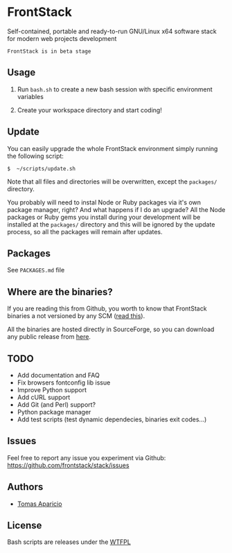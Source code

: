 # FrontStack

Self-contained, portable and ready-to-run GNU/Linux x64 software stack for modern web projects development

`FrontStack is in beta stage`

## Usage

1. Run `bash.sh` to create a new bash session with specific environment variables

2. Create your workspace directory and start coding!

## Update

You can easily upgrade the whole FrontStack environment simply running the following script:

```shell
$  ~/scripts/update.sh
```

Note that all files and directories will be overwritten, except the `packages/` directory.

You probably will need to instal Node or Ruby packages via it's own package manager, right? And what happens if I do an upgrade?
All the Node packages or Ruby gems you install during your development will be installed at the `packages/` directory and this will be ignored by the update process, so all the packages will remain after updates.

## Packages

See `PACKAGES.md` file

## Where are the binaries?

If you are reading this from Github, you worth to know that FrontStack binaries a not versioned by any SCM ([read this](http://blog.bintray.com/2013/05/30/google-and-github-insist-go-store-your-binaries-in-a-proper-place/?shareadraft=51a74b1186613)).

All the binaries are hosted directly in SourceForge, so you can download any public release from [here](https://sourceforge.net/projects/frontstack/files/releases/).

## TODO

- Add documentation and FAQ
- Fix browsers fontconfig lib issue
- Improve Python support
- Add cURL support
- Add Git (and Perl) support?
- Python package manager
- Add test scripts (test dynamic dependecies, binaries exit codes...)

## Issues

Feel free to report any issue you experiment via Github:
https://github.com/frontstack/stack/issues

## Authors

- [Tomas Aparicio](https://github.com/h2non)

## License

Bash scripts are releases under the [WTFPL](http://www.wtfpl.net/txt/copying/)